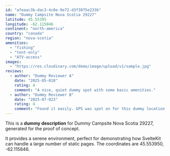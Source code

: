 ```yaml
---
id: "afeaac3b-dac3-4c0e-9e72-d3f3075e233b"
name: "Dummy Campsite Nova Scotia 29227"
latitude: 45.55395
longitude: -62.115846
continent: "north-america"
country: "canada"
region: "nova-scotia"
amenities:
  - "fishing"
  - "tent-only"
  - "ATV-access"
images:
  - "https://res.cloudinary.com/demo/image/upload/v1/sample.jpg"
reviews:
  - author: "Dummy Reviewer A"
    date: "2025-05-018"
    rating: 4
    comment: "A nice, quiet dummy spot with some basic amenities."
  - author: "Dummy Reviewer B"
    date: "2025-07-023"
    rating: 4
    comment: "Found it easily. GPS was spot on for this dummy location."
---
```


This is a **dummy description** for Dummy Campsite Nova Scotia 29227, generated for the proof of concept.

It provides a serene environment, perfect for demonstrating how SvelteKit can handle a large number of static pages. The coordinates are 45.553950, -62.115846.
